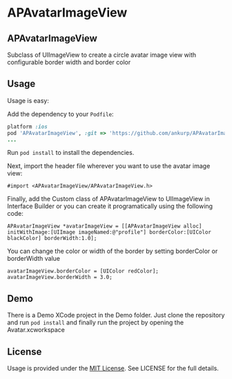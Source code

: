 APAvatarImageView
===============

## APAvatarImageView

Subclass of UIImageView to create a circle avatar image view with configurable border width and border color

## Usage

Usage is easy:

Add the dependency to your `Podfile`:

```ruby
platform :ios
pod 'APAvatarImageView', :git => 'https://github.com/ankurp/APAvatarImageView' # remove :git option when its in the Cocoapod Specs
...
```

Run `pod install` to install the dependencies.

Next, import the header file wherever you want to use the avatar image view:

```objc
#import <APAvatarImageView/APAvatarImageView.h>
```

Finally, add the Custom class of APAvatarImageView to UIImageView in Interface Builder or you can create it programatically using the following code:

```objc
APAvatarImageView *avatarImageView = [[APAvatarImageView alloc] initWithImage:[UIImage imageNamed:@"profile"] borderColor:[UIColor blackColor] borderWidth:1.0];
```

You can change the color or width of the border by setting borderColor or borderWidth value

```objc
avatarImageView.borderColor = [UIColor redColor];
avatarImageView.borderWidth = 3.0;
```

## Demo

There is a Demo XCode project in the Demo folder. Just clone the repository and run `pod install` and finally run the project by opening the Avatar.xcworkspace

## License

Usage is provided under the [MIT License](http://opensource.org/licenses/MIT).  See LICENSE for the full details.